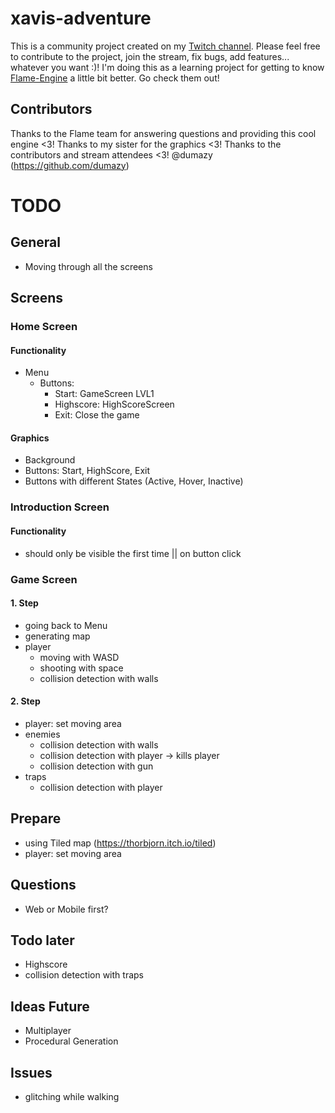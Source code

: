 # xavis-adventure
This is a community project created on my [Twitch channel](https://twitch.tv/novas1r1). Please feel free to contribute to the project, join the stream, fix bugs, add features... whatever you want :)! I'm doing this as a learning project for getting to know [Flame-Engine](https://flame-engine.org/) a little bit better. Go check them out!

## Contributors
Thanks to the Flame team for answering questions and providing this cool engine <3!
Thanks to my sister for the graphics <3!
Thanks to the contributors and stream attendees <3!
@dumazy (https://github.com/dumazy)

# TODO
## General
- Moving through all the screens
## Screens
### Home Screen
#### Functionality
- Menu
    - Buttons: 
        - Start: GameScreen LVL1
        - Highscore: HighScoreScreen
        - Exit: Close the game

#### Graphics
- Background
- Buttons: Start, HighScore, Exit
- Buttons with different States (Active, Hover, Inactive)

### Introduction Screen
#### Functionality
- should only be visible the first time || on button click

### Game Screen
#### 1. Step
- going back to Menu
- generating map
- player 
    - moving with WASD
    - shooting with space
    - collision detection with walls
#### 2. Step
- player: set moving area
- enemies
    - collision detection with walls
    - collision detection with player
        -> kills player
    - collision detection with gun
- traps
    - collision detection with player

## Prepare
- using Tiled map (https://thorbjorn.itch.io/tiled)
- player: set moving area

## Questions
- Web or Mobile first?
## Todo later
- Highscore
- collision detection with traps
## Ideas Future
- Multiplayer
- Procedural Generation

## Issues
- glitching while walking



